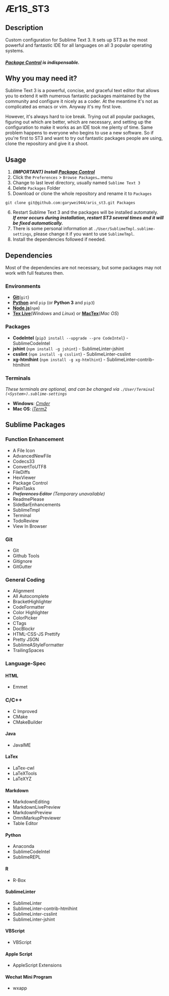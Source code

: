 # Ær1S_ST3
## Description
Custom configuration for Sublime Text 3. It sets up ST3 as the most powerful and fantastic IDE for all languages on all 3 popular operating systems. 
#### ***[Package Control](https://packagecontrol.io) is indispensable.***

## Why you may need it?
Sublime Text 3 is a powerful, concise, and graceful text editor that allows you to extend it with numerous fantastic packages maintained by the community and configure it nicely as a coder. At the meantime it's not as complicated as emacs or vim. Anyway it's my first love.  
  
However, it's always hard to ice break. Trying out all popular packages, figuring out which are better, which are necessary, and setting up the configuration to make it works as an IDE took me plenty of time. Same problem happens to everyone who begins to use a new software. So if you're first to ST3 and want to try out fantastic packages people are using, clone the repository and give it a shoot.

## Usage
1. ***(IMPORTANT) Install [Package Control](https://packagecontrol.io/installation)***
2. Click the `Preferences` > `Browse Packages…` menu
3. Change to last level directory, usually named `Sublime Text 3`
4. Delete `Packages` Folder
5. Download or clone the whole repository and rename it to `Packages`
```
git clone git@github.com:garywei944/aris_st3.git Packages
```
6. Restart Sublime Text 3 and the packages will be installed automately.  
***If error occurs during installation, restart ST3 several times and it will be fixed automatically.***
7. There is some personal information at `./User/SublimeTmpl.sublime-settings`, please change it if you want to use `SublimeTmpl`.
8. Install the dependencies followed if needed.

## Dependencies
Most of the dependencies are not necessary, but some packages may not work with full features then.
### Environments
* [**Git**](https://git-scm.com/)(`git`)
* [**Python**](https://www.python.org/) and `pip` (or **Python 3** and `pip3`)
* [**Node.js**](https://nodejs.org/en/)(`npm`)
* [**Tex Live**](https://www.tug.org/texlive/)(*Windows* and *Linux*) or [**MacTex**](http://www.tug.org/mactex/)(*Mac OS*)

### Packages
* **CodeIntel** (`pip3 install --upgrade --pre CodeIntel`) - SublimeCodeIntel
* **jshint** (`npm install -g jshint`) - SublimeLinter-jshint
* **csslint** (`npm install -g csslint`) - SublimeLinter-csslint
* **xg-htmlhint** (`npm install -g xg-htmlhint`) - SublimeLinter-contrib-htmlhint

### Terminals
*These terminals are optional, and can be changed via `./User/Terminal (<System>).sublime-settings`*
* **Windows**: [*Cmder*](https://cmder.net/)
* **Mac OS**: [*iTerm2*](https://iterm2.com/)

## Sublime Packages
### Function Enhancement
* A File Icon
* AdvancedNewFile
* Codecs33
* ConvertToUTF8
* FileDiffs
* HexViewer
* Package Control
* PlainTasks
* *~~Preferences Editor~~ (Temporary unavailable)*
* ReadmePlease
* SideBarEnhancements
* SublimeTmpl
* Terminal
* TodoReview
* View In Browser

### Git
* Git
* Github Tools
* Gitignore
* GitGutter

### General Coding
* Alignment
* All Autocomplete
* BracketHighlighter
* CodeFormatter
* Color Highlighter
* ColorPicker
* CTags
* DocBlockr
* HTML-CSS-JS Prettify
* Pretty JSON
* SublimeAStyleFormatter
* TrailingSpaces

### Language-Spec
#### HTML
* Emmet

### C/C++
* C Improved
* CMake
* CMakeBuilder

#### Java
* JavaIME

#### LaTex
* LaTex-cwl
* LaTeXTools
* LaTeXYZ

#### Markdown
* MarkdownEditing
* MarkdownLivePreview
* MarkdownPreview
* OmniMarkupPreviewer
* Table Editor

#### Python
* Anaconda
* SublimeCodeIntel
* SublimeREPL

#### R
* R-Box

#### SublimeLinter
* SublimeLinter
* SublimeLinter-contrib-htmlhint
* SublimeLinter-csslint
* SublimeLinter-jshint

#### VBScript
* VBScript

#### Apple Script
* AppleScript Extensions

#### Wechat Mini Program
* wxapp

